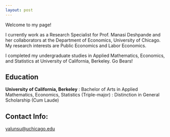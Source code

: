 ```yaml
---
layout: post
---
```


Welcome to my page! 

I currently work as a Research Specialist for Prof. Manasi Deshpande and her collaborators at the Department of Economics, University of Chicago. My research interests are Public Economics and Labor Economics. 

I completed my undergraduate studies in Applied Mathematics, Economics, and Statistics at University of California, Berkeley. Go Bears!

## Education
__University of California, Berkeley__ 
  : Bachelor of Arts in Applied Mathematics, Economics, Statistics (Triple-major)
  : Distinction in General Scholarship (Cum Laude)

## Contact Info:
   <yalunsu@uchicago.edu>
